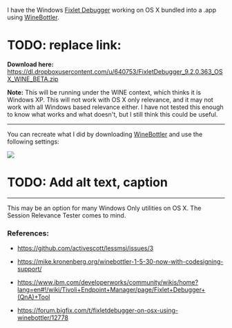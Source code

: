 I have the Windows [Fixlet Debugger](http://software.bigfix.com/download/bes/92/util/QNA9.2.0.363.zip) working on OS X bundled into a .app using [WineBottler][2].

# TODO: replace link:
**Download here:** https://dl.dropboxusercontent.com/u/640753/FixletDebugger_9.2.0.363_OSX_WINE_BETA.zip

**Note:** This will be running under the WINE context, which thinks it is Windows XP. This will not work with OS X only relevance, and it may not work with all Windows based relevance either. I have not tested this enough to know what works and what doesn't, but I still think this could be useful.
  

----------


You can recreate what I did by downloading [WineBottler][3] and use the following settings:

![](https://jgstew.github.io/images/Winebottler_FixletDebugger_9.2.png)
# TODO: Add alt text, caption

----------
  
This may be an option for many Windows Only utilities on OS X. The Session Relevance Tester comes to mind.
  
### References:

- https://github.com/activescott/lessmsi/issues/3
- https://mike.kronenberg.org/winebottler-1-5-30-now-with-codesigning-support/
- https://www.ibm.com/developerworks/community/wikis/home?lang=en#!/wiki/Tivoli+Endpoint+Manager/page/Fixlet+Debugger+(QnA)+Tool
- https://forum.bigfix.com/t/fixletdebugger-on-osx-using-winebottler/12778

  [2]: http://winebottler.kronenberg.org/
  [3]: http://winebottler.kronenberg.org/combo/builds/WineBottlerCombo_1.6.1.dmg
  
